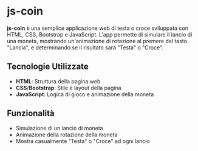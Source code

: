 # js-coin

**js-coin** è una semplice applicazione web di testa o croce sviluppata con HTML, CSS, Bootstrap e JavaScript. L'app permette di simulare il lancio di una moneta, mostrando un'animazione di rotazione al premere del tasto "Lancia", e determinando se il risultato sarà "Testa" o "Croce".

## Tecnologie Utilizzate

- **HTML**: Struttura della pagina web
- **CSS**/**Bootstrap**: Stile e layout della pagina
- **JavaScript**: Logica di gioco e animazione della moneta

## Funzionalità

- Simulazione di un lancio di moneta
- Animazione della rotazione della moneta
- Mostra casualmente "Testa" o "Croce" ad ogni lancio
